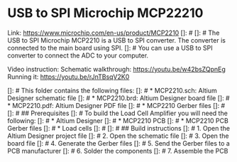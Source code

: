 # USB to SPI Microchip MCP22210
Link: https://www.microchip.com/en-us/product/MCP2210
[]: # 
[]: # The USB to SPI Microchip MCP2210 is a USB to SPI converter. The converter is connected to the main board using SPI.
[]: # You can use a USB to SPI converter to connect the ADC to your computer. 

Video instruction:
Schematic walkthrough: https://youtu.be/w42bsZQpnEg
Running it: https://youtu.be/rJnTBsqV2K0


[]: # This folder contains the following files:
[]: # * MCP2210.sch: Altium Designer schematic file
[]: # * MCP2210.brd: Altium Designer board file
[]: # * MCP2210.pdf: Altium Designer PDF file
[]: # * MCP2210 Gerber files
[]: # 
[]: # ## Prerequisites
[]: # To build the Load Cell Amplifier you will need the following:
[]: # * Altium Designer
[]: # * MCP2210 PCB
[]: # * MCP2210 PCB Gerber files
[]: # * Load cells
[]: # 
[]: # ## Build instructions
[]: # 1. Open the Altium Designer project file
[]: # 2. Open the schematic file
[]: # 3. Open the board file
[]: # 4. Generate the Gerber files
[]: # 5. Send the Gerber files to a PCB manufacturer
[]: # 6. Solder the components
[]: # 7. Assemble the PCB